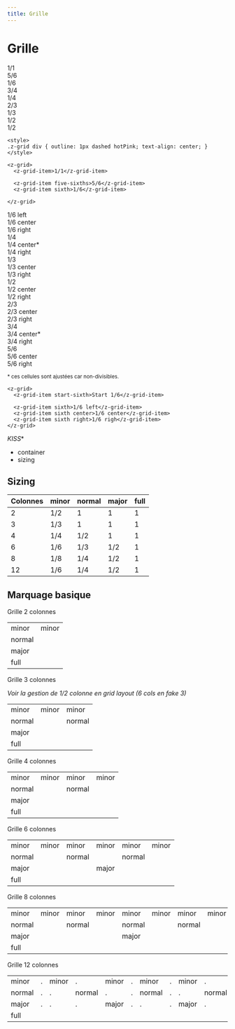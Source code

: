 ```yaml
---
title: Grille
---
```


# Grille


<style>
.z-grid div { outline: 1px dashed hotPink; text-align: center; }
</style>

<z-grid class="is-twelve">
  <div class="col-span-full">1/1</div>
  <div class="col-span-five-sixths">5/6</div><div class="col-span-sixth">1/6</div>
  <div class="col-span-three-quarters">3/4</div><div class="col-span-quarter">1/4</div>
  <div class="col-span-two-thirds">2/3</div><div class="col-span-third">1/3</div>
  <div class="col-span-demi">1/2</div><div class="col-span-demi">1/2</div>
</z-grid>

~~~
<style>
.z-grid div { outline: 1px dashed hotPink; text-align: center; }
</style>

<z-grid>
  <z-grid-item>1/1</z-grid-item>
  
  <z-grid-item five-sixths>5/6</z-grid-item>
  <z-grid-item sixth>1/6</z-grid-item>

</z-grid>
~~~

<z-grid class="is-twelve">
  <div class="col-span-sixth">1/6 left</div>
  <div class="col-span-sixth col-center">1/6 center</div>
  <div class="col-span-sixth col-right">1/6 right</div>
  <div class="col-span-quarter">1/4</div>
  <div class="col-span-quarter col-center">1/4 center*</div>
  <div class="col-span-quarter col-right">1/4 right</div>
  <div class="col-span-third">1/3</div>
  <div class="col-span-third col-center">1/3 center</div>
  <div class="col-span-third col-right">1/3 right</div>
  <div class="col-span-demi">1/2</div>
  <div class="col-span-demi col-center">1/2 center</div>
  <div class="col-span-demi col-right">1/2 right</div>
  <div class="col-span-two-thirds">2/3</div>
  <div class="col-span-two-thirds col-center">2/3 center</div>
  <div class="col-span-two-thirds col-right">2/3 right</div>
  <div class="col-span-three-quarters">3/4</div>
  <div class="col-span-three-quarters col-center">3/4 center*</div>
  <div class="col-span-three-quarters col-right">3/4 right</div>
  <div class="col-span-five-sixths">5/6</div>
  <div class="col-span-five-sixths col-center">5/6 center</div>
  <div class="col-span-five-sixths col-right">5/6 right</div>
</z-grid>

<small>* ces cellules sont ajustées car non-divisibles.</small>

~~~
<z-grid>
  <z-grid-item start-sixth>Start 1/6</z-grid-item>

  <z-grid-item sixth>1/6 left</z-grid-item>
  <z-grid-item sixth center>1/6 center</z-grid-item>
  <z-grid-item sixth right>1/6 righ</z-grid-item>
</z-grid>
~~~


*KISS**

 - container
 - sizing

## Sizing


| Colonnes | minor | normal | major | full |
|-|-|-|-|-|
| 2 | 1/2 | 1 | 1 | 1 |
| 3 | 1/3 | 1 | 1 | 1 |
| 4 | 1/4 | 1/2 | 1 | 1 |
| 6 | 1/6 | 1/3 | 1/2 | 1 |
| 8 | 1/8 | 1/4 | 1/2 | 1 |
| 12 | 1/6 | 1/4 | 1/2 | 1 |


## Marquage basique

Grille 2 colonnes

| | |
|-|-|
| minor | minor |
| normal |
| major |
| full |


Grille 3 colonnes 

*Voir la gestion de 1/2 colonne en grid layout (6 cols en fake 3)*

| | | |
|-|-|-|
| minor | minor | minor |
| normal | | normal |
| major |
| full |

Grille 4 colonnes 

| | | | |
|-|-|-|-|
| minor | minor | minor | minor |
| normal | | normal | |
| major | | |  |
| full |

Grille 6 colonnes 

| | | | | | |
|-|-|-|-|-|-|
| minor | minor | minor | minor | minor | minor |
| normal | | normal | | normal | | 
| major | | | major | | |
| full |

Grille 8 colonnes 

| | | | | | | | |
|-|-|-|-|-|-|-|-|
| minor | minor | minor | minor | minor | minor | minor | minor |
| normal | | normal | | normal | | normal | |
| major | | | | major | | | |
| full |

Grille 12 colonnes 

| | | | | | | | | | | | | 
|-|-|-|-|-|-|-|-|-|-|-|-|
| minor | . | minor | . | minor | . | minor | . | minor | . | minor | . |
| normal | . | . | normal | . | . | normal | . | . |  normal | . | . |
| major | . | . | . | major | . | . | . |  major | . | . | . |
| full |
